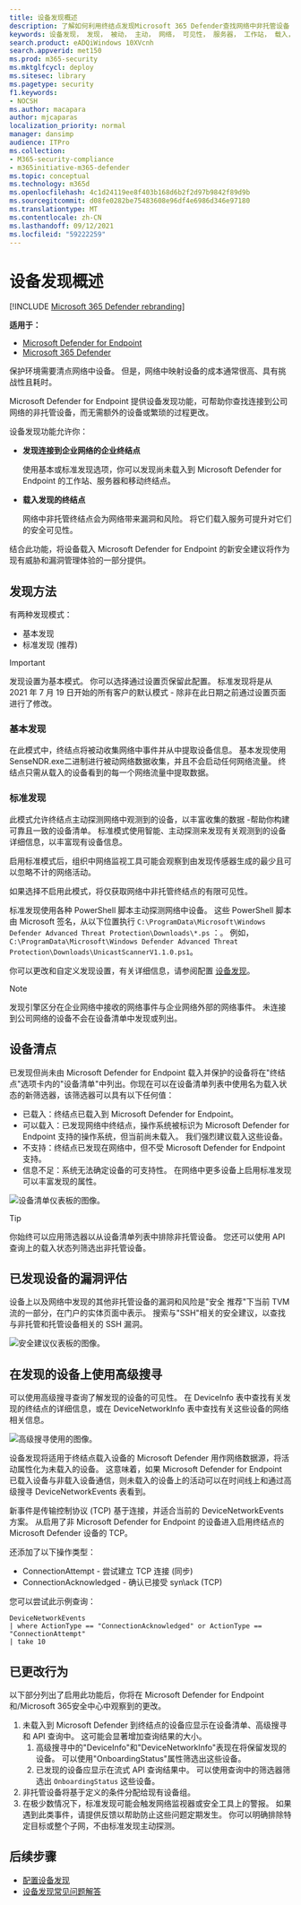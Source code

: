 ```yaml
---
title: 设备发现概述
description: 了解如何利用终结点发现Microsoft 365 Defender查找网络中非托管设备
keywords: 设备发现， 发现， 被动， 主动， 网络， 可见性， 服务器， 工作站， 载入， 非托管设备
search.product: eADQiWindows 10XVcnh
search.appverid: met150
ms.prod: m365-security
ms.mktglfcycl: deploy
ms.sitesec: library
ms.pagetype: security
f1.keywords:
- NOCSH
ms.author: macapara
author: mjcaparas
localization_priority: normal
manager: dansimp
audience: ITPro
ms.collection:
- M365-security-compliance
- m365initiative-m365-defender
ms.topic: conceptual
ms.technology: m365d
ms.openlocfilehash: 4c1d24119ee8f403b168d6b2f2d97b9842f89d9b
ms.sourcegitcommit: d08fe0282be75483608e96df4e6986d346e97180
ms.translationtype: MT
ms.contentlocale: zh-CN
ms.lasthandoff: 09/12/2021
ms.locfileid: "59222259"
---
```

# <a name="device-discovery-overview"></a>设备发现概述

[!INCLUDE [Microsoft 365 Defender rebranding](../../includes/microsoft-defender.md)]

**适用于：**
- [Microsoft Defender for Endpoint](https://go.microsoft.com/fwlink/p/?linkid=2146631)
- [Microsoft 365 Defender](https://go.microsoft.com/fwlink/?linkid=2118804)


保护环境需要清点网络中设备。 但是，网络中映射设备的成本通常很高、具有挑战性且耗时。

Microsoft Defender for Endpoint 提供设备发现功能，可帮助你查找连接到公司网络的非托管设备，而无需额外的设备或繁琐的过程更改。

设备发现功能允许你：

- **发现连接到企业网络的企业终结点**

  使用基本或标准发现选项，你可以发现尚未载入到 Microsoft Defender for Endpoint 的工作站、服务器和移动终结点。

- **载入发现的终结点**

  网络中非托管终结点会为网络带来漏洞和风险。 将它们载入服务可提升对它们的安全可见性。

结合此功能，将设备载入 Microsoft Defender for Endpoint 的新安全建议将作为现有威胁和漏洞管理体验的一部分提供。

## <a name="discovery-methods"></a>发现方法

有两种发现模式：

- 基本发现
- 标准发现 (推荐) 

> [!IMPORTANT]
> 发现设置为基本模式。 你可以选择通过设置页保留此配置。 标准发现将是从 2021 年 7 月 19 日开始的所有客户的默认模式 - 除非在此日期之前通过设置页面进行了修改。

### <a name="basic-discovery"></a>基本发现

在此模式中，终结点将被动收集网络中事件并从中提取设备信息。 基本发现使用SenseNDR.exe二进制进行被动网络数据收集，并且不会启动任何网络流量。 终结点只需从载入的设备看到的每一个网络流量中提取数据。

### <a name="standard-discovery"></a>标准发现

此模式允许终结点主动探测网络中观测到的设备，以丰富收集的数据 -帮助你构建可靠且一致的设备清单。 标准模式使用智能、主动探测来发现有关观测到的设备详细信息，以丰富现有设备信息。

启用标准模式后，组织中网络监视工具可能会观察到由发现传感器生成的最少且可以忽略不计的网络活动。

 如果选择不启用此模式，将仅获取网络中非托管终结点的有限可见性。

标准发现使用各种 PowerShell 脚本主动探测网络中设备。 这些 PowerShell 脚本由 Microsoft 签名，从以下位置执行 `C:\ProgramData\Microsoft\Windows Defender Advanced Threat Protection\Downloads\*.ps` ：。 例如，`C:\ProgramData\Microsoft\Windows Defender Advanced Threat Protection\Downloads\UnicastScannerV1.1.0.ps1`。

你可以更改和自定义发现设置，有关详细信息，请参阅配置 [设备发现](configure-device-discovery.md)。

> [!NOTE]
> 发现引擎区分在企业网络中接收的网络事件与企业网络外部的网络事件。 未连接到公司网络的设备不会在设备清单中发现或列出。

## <a name="device-inventory"></a>设备清点

已发现但尚未由 Microsoft Defender for Endpoint 载入并保护的设备将在"终结点"选项卡内的"设备清单"中列出。你现在可以在设备清单列表中使用名为载入状态的新筛选器，该筛选器可以具有以下任何值：

- 已载入：终结点已载入到 Microsoft Defender for Endpoint。
- 可以载入：已发现网络中终结点，操作系统被标识为 Microsoft Defender for Endpoint 支持的操作系统，但当前尚未载入。 我们强烈建议载入这些设备。
- 不支持：终结点已发现在网络中，但不受 Microsoft Defender for Endpoint 支持。
- 信息不足：系统无法确定设备的可支持性。 在网络中更多设备上启用标准发现可以丰富发现的属性。

![设备清单仪表板的图像。](images/2b62255cd3a9dd42f3219e437b956fb9.png)

> [!TIP]
> 你始终可以应用筛选器以从设备清单列表中排除非托管设备。 您还可以使用 API 查询上的载入状态列筛选出非托管设备。

## <a name="vulnerability-assessment-on-discovered-devices"></a>已发现设备的漏洞评估

设备上以及网络中发现的其他非托管设备的漏洞和风险是"安全 推荐"下当前 TVM 流的一部分，在门户的实体页面中表示。
搜索与"SSH"相关的安全建议，以查找与非托管和托管设备相关的 SSH 漏洞。

![安全建议仪表板的图像。](images/1156c82ffadd356ce329d1cf551e806c.png)

## <a name="use-advanced-hunting-on-discovered-devices"></a>在发现的设备上使用高级搜寻

可以使用高级搜寻查询了解发现的设备的可见性。
在 DeviceInfo 表中查找有关发现的终结点的详细信息，或在 DeviceNetworkInfo 表中查找有关这些设备的网络相关信息。

![高级搜寻使用的图像。](images/f48ba1779eddee9872f167453c24e5c9.png)

设备发现将适用于终结点载入设备的 Microsoft Defender 用作网络数据源，将活动属性化为未载入的设备。 这意味着，如果 Microsoft Defender for Endpoint 已载入设备与非载入设备通信，则未载入的设备上的活动可以在时间线上和通过高级搜寻 DeviceNetworkEvents 表看到。

新事件是传输控制协议 (TCP) 基于连接，并适合当前的 DeviceNetworkEvents 方案。 从启用了非 Microsoft Defender for Endpoint 的设备进入启用终结点的 Microsoft Defender 设备的 TCP。 

还添加了以下操作类型：

- ConnectionAttempt - 尝试建立 TCP 连接 (同步)  
- ConnectionAcknowledged - 确认已接受 syn\ack (TCP)  

您可以尝试此示例查询：

```text
DeviceNetworkEvents
| where ActionType == "ConnectionAcknowledged" or ActionType == "ConnectionAttempt"
| take 10
```

## <a name="changed-behavior"></a>已更改行为

以下部分列出了启用此功能后，你将在 Microsoft Defender for Endpoint 和/Microsoft 365安全中心中观察到的更改。

1. 未载入到 Microsoft Defender 到终结点的设备应显示在设备清单、高级搜寻和 API 查询中。 这可能会显著增加查询结果的大小。
    1. 高级搜寻中的"DeviceInfo"和"DeviceNetworkInfo"表现在将保留发现的设备。 可以使用"OnboardingStatus"属性筛选出这些设备。
    2. 已发现的设备应显示在流式 API 查询结果中。 可以使用查询中的筛选器筛选出 `OnboardingStatus` 这些设备。
2. 非托管设备将基于定义的条件分配给现有设备组。
3. 在极少数情况下，标准发现可能会触发网络监视器或安全工具上的警报。 如果遇到此类事件，请提供反馈以帮助防止这些问题定期发生。 你可以明确排除特定目标或整个子网，不由标准发现主动探测。

## <a name="next-steps"></a>后续步骤

- [配置设备发现](configure-device-discovery.md)
- [设备发现常见问题解答](device-discovery-faq.md)
